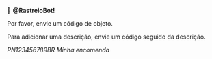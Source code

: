 📮 **@RastreioBot!**

Por favor, envie um código de objeto.

Para adicionar uma descrição, envie um código seguido da descrição.

*PN123456789BR Minha encomenda*

